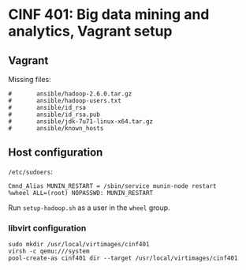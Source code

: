 # CINF 401: Big data mining and analytics, Vagrant setup

## Vagrant

Missing files:

```
#       ansible/hadoop-2.6.0.tar.gz
#       ansible/hadoop-users.txt
#       ansible/id_rsa
#       ansible/id_rsa.pub
#       ansible/jdk-7u71-linux-x64.tar.gz
#       ansible/known_hosts
```

## Host configuration

`/etc/sudoers`:

```
Cmnd_Alias MUNIN_RESTART = /sbin/service munin-node restart
%wheel ALL=(root) NOPASSWD: MUNIN_RESTART
```

Run `setup-hadoop.sh` as a user in the `wheel` group.

### libvirt configuration

```
sudo mkdir /usr/local/virtimages/cinf401
virsh -c qemu:///system
pool-create-as cinf401 dir --target /usr/local/virtimages/cinf401
```


